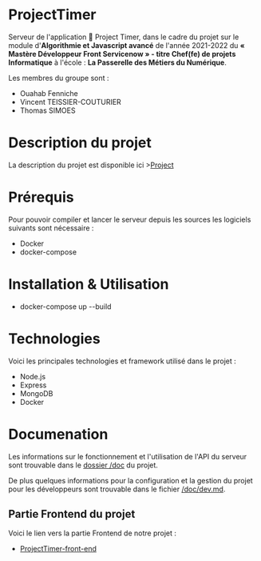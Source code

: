 # ProjectTimer
Serveur de l'application :notebook_with_decorative_cover: Project Timer, dans le cadre du projet sur le module d'**Algorithmie et Javascript avancé** de l'année 2021-2022 du **« Mastère  Développeur Front Servicenow »  - titre Chef(fe) de projets Informatique** à l'école : **La Passerelle des Métiers du Numérique**.


Les membres du groupe sont :
- Ouahab Fenniche
- Vincent TEISSIER-COUTURIER
- Thomas SIMOES

# Description du projet

La description du projet est disponible ici >[Project](Project.md)


# Prérequis
Pour pouvoir compiler et lancer le serveur depuis les sources les logiciels suivants sont nécessaire :
- Docker
- docker-compose

# Installation & Utilisation
- docker-compose up --build

# Technologies

Voici les principales technologies et framework utilisé dans le projet :
- Node.js
- Express
- MongoDB
- Docker


# Documenation

Les informations sur le fonctionnement et l'utilisation de l'API du serveur sont trouvable dans le [dossier /doc](./doc) du projet.

De plus quelques informations pour la configuration et la gestion du projet pour les développeurs sont trouvable dans le fichier [/doc/dev.md](./doc/dev.md).

## Partie Frontend du projet

Voici le lien vers la partie Frontend de notre projet :
- [ProjectTimer-front-end](https://github.com/arkpery/ProjectTimer-front-end)